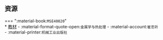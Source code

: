 ## 资源  
=== ":material-book:`MSE40020`"  
    * [教材](https://api.hanximeng.com/lanzou/?url=https://cqu-openlib.lanzout.com/idEnF26mbymd&type=down) - :material-format-quote-open:`金属学与热处理` - :material-account:`崔忠圻` - :material-printer:`机械工业出版社`  